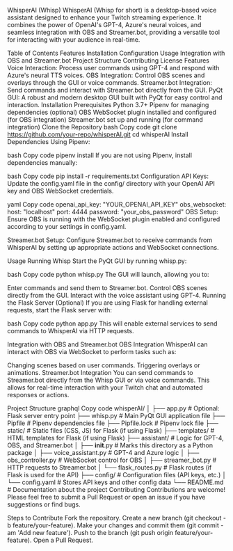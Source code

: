WhisperAI (Whisp)
WhisperAI (Whisp for short) is a desktop-based voice assistant designed to enhance your Twitch streaming experience. It combines the power of OpenAI's GPT-4, Azure's neural voices, and seamless integration with OBS and Streamer.bot, providing a versatile tool for interacting with your audience in real-time.

Table of Contents
Features
Installation
Configuration
Usage
Integration with OBS and Streamer.bot
Project Structure
Contributing
License
Features
Voice Interaction: Process user commands using GPT-4 and respond with Azure's neural TTS voices.
OBS Integration: Control OBS scenes and overlays through the GUI or voice commands.
Streamer.bot Integration: Send commands and interact with Streamer.bot directly from the GUI.
PyQt GUI: A robust and modern desktop GUI built with PyQt for easy control and interaction.
Installation
Prerequisites
Python 3.7+
Pipenv for managing dependencies (optional)
OBS WebSocket plugin installed and configured (for OBS integration)
Streamer.bot set up and running (for command integration)
Clone the Repository
bash
Copy code
git clone https://github.com/your-repo/whisperAI.git
cd whisperAI
Install Dependencies
Using Pipenv:

bash
Copy code
pipenv install
If you are not using Pipenv, install dependencies manually:

bash
Copy code
pip install -r requirements.txt
Configuration
API Keys: Update the config.yaml file in the config/ directory with your OpenAI API key and OBS WebSocket credentials.

yaml
Copy code
openai_api_key: "YOUR_OPENAI_API_KEY"
obs_websocket:
  host: "localhost"
  port: 4444
  password: "your_obs_password"
OBS Setup: Ensure OBS is running with the WebSocket plugin enabled and configured according to your settings in config.yaml.

Streamer.bot Setup: Configure Streamer.bot to receive commands from WhisperAI by setting up appropriate actions and WebSocket connections.

Usage
Running Whisp
Start the PyQt GUI by running whisp.py:

bash
Copy code
python whisp.py
The GUI will launch, allowing you to:

Enter commands and send them to Streamer.bot.
Control OBS scenes directly from the GUI.
Interact with the voice assistant using GPT-4.
Running the Flask Server (Optional)
If you are using Flask for handling external requests, start the Flask server with:

bash
Copy code
python app.py
This will enable external services to send commands to WhisperAI via HTTP requests.

Integration with OBS and Streamer.bot
OBS Integration
WhisperAI can interact with OBS via WebSocket to perform tasks such as:

Changing scenes based on user commands.
Triggering overlays or animations.
Streamer.bot Integration
You can send commands to Streamer.bot directly from the Whisp GUI or via voice commands. This allows for real-time interaction with your Twitch chat and automated responses or actions.

Project Structure
graphql
Copy code
whisperAI/
│
├── app.py                  # Optional: Flask server entry point
├── whisp.py                # Main PyQt GUI application file
├── Pipfile                 # Pipenv dependencies file
├── Pipfile.lock            # Pipenv lock file
├── static/                 # Static files (CSS, JS) for Flask (if using Flask)
├── templates/              # HTML templates for Flask (if using Flask)
├── assistant/              # Logic for GPT-4, OBS, and Streamer.bot
│   ├── __init__.py         # Marks this directory as a Python package
│   ├── voice_assistant.py  # GPT-4 and Azure logic
│   ├── obs_controller.py   # WebSocket control for OBS
│   ├── streamer_bot.py     # HTTP requests to Streamer.bot
│   └── flask_routes.py     # Flask routes (if Flask is used for the API)
├── config/                 # Configuration files (API keys, etc.)
│   └── config.yaml         # Stores API keys and other config data
└── README.md               # Documentation about the project
Contributing
Contributions are welcome! Please feel free to submit a Pull Request or open an issue if you have suggestions or find bugs.

Steps to Contribute
Fork the repository.
Create a new branch (git checkout -b feature/your-feature).
Make your changes and commit them (git commit -am 'Add new feature').
Push to the branch (git push origin feature/your-feature).
Open a Pull Request.
